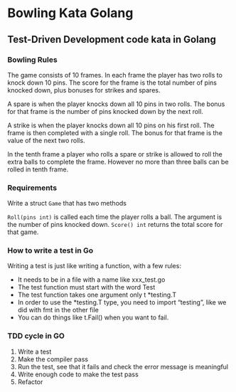 # Bowling Kata Golang

## Test-Driven Development code kata in Golang

### Bowling Rules

The game consists of 10 frames. In each frame the player has two rolls to knock down 10 pins. The score for the frame is the total number of pins knocked down, plus bonuses for strikes and spares.

A spare is when the player knocks down all 10 pins in two rolls. The bonus for that frame is the number of pins knocked down by the next roll.

A strike is when the player knocks down all 10 pins on his first roll. The frame is then completed with a single roll. The bonus for that frame is the value of the next two rolls.

In the tenth frame a player who rolls a spare or strike is allowed to roll the extra balls to complete the frame. However no more than three balls can be rolled in tenth frame.

### Requirements

Write a struct `Game` that has two methods

`Roll(pins int)` is called each time the player rolls a ball. The argument is the number of pins knocked down.
`Score() int` returns the total score for that game.

### How to write a test in Go

Writing a test is just like writing a function, with a few rules:

* It needs to be in a file with a name like xxx_test.go
* The test function must start with the word Test
* The test function takes one argument only t *testing.T
* In order to use the *testing.T type, you need to import “testing”, like we did with fmt in the other file
* You can do things like t.Fail() when you want to fail.

### TDD cycle in GO

1. Write a test
2. Make the compiler pass
3. Run the test, see that it fails and check the error message is meaningful
4. Write enough code to make the test pass
5. Refactor
